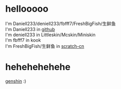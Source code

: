 # hellooooo
I'm Daniell233/deniell233/fbfff7/FreshBigFish/生鲜鱼 <br>
I'm Daniell233 in [github](https://github.com/Daniell233 "'v'") <br>
I'm deniell233 in Littleskin/Mcskin/Miniskin <br>
I'm fbfff7 in kook <br>
I'm FreshBigFish/生鲜鱼 in [scratch-cn](https://www.scratch-cn.cn/user/project?comid=62db700de603ce03dc9f01c8 "'v'") <br>
# hehehehehehe
[genshin](1235754923-1-192.mp4)
:)
